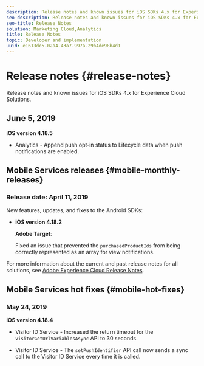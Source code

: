 ```yaml
---
description: Release notes and known issues for iOS SDKs 4.x for Experience Cloud Solutions.
seo-description: Release notes and known issues for iOS SDKs 4.x for Experience Cloud Solutions.
seo-title: Release Notes
solution: Marketing Cloud,Analytics
title: Release Notes
topic: Developer and implementation
uuid: e1613dc5-02a4-43a7-997a-29b4de98b4d1
---
```


# Release notes {#release-notes}

Release notes and known issues for iOS SDKs 4.x for Experience Cloud Solutions.

## June 5, 2019

**iOS version 4.18.5**

* Analytics - Append push opt-in status to Lifecycle data when push notifications are enabled.

## Mobile Services releases {#mobile-monthly-releases}

### Release date: April 11, 2019

New features, updates, and fixes to the Android SDKs:

* **iOS version 4.18.2**

  **Adobe Target**: 
  
  Fixed an issue that prevented the `purchasedProductIds` from being correctly represented as an array for view notifications.

For more information about the current and past release notes for all solutions, see [Adobe Experience Cloud Release Notes](https://marketing.adobe.com/resources/help/en_US/whatsnew/).


## Mobile Services hot fixes {#mobile-hot-fixes}

### May 24, 2019

**iOS version 4.18.4**

* Visitor ID Service - Increased the return timeout for the 
`visitorGetUrlVariablesAsync` API to 30 seconds.

* Visitor ID Service - The `setPushIdentifier` API call now sends a sync call to the Visitor ID Service every time it is called. 
